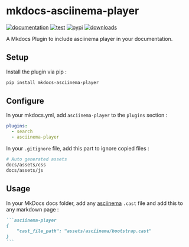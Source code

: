 # mkdocs-asciinema-player

[![documentation](https://img.shields.io/badge/docs-mkdocs--asciinema--player-blue.svg?style=flat)](https://pa-decarvalho.github.io/mkdocs-asciinema-player/)
[![test](https://github.com/pa-decarvalho/mkdocs-asciinema-player/workflows/test/badge.svg)](https://github.com/pa-decarvalho/mkdocs-asciinema-player/actions)
[![pypi](https://img.shields.io/pypi/v/mkdocs-asciinema-player.svg)](https://pypi.org/project/mkdocs-asciinema-player/)
[![downloads](https://img.shields.io/pypi/dm/mkdocs-asciinema-player.svg)](https://pypi.org/project/mkdocs-asciinema-player/)

A Mkdocs Plugin to include asciinema player in your documentation.

## Setup

Install the plugin via pip :

```sh
pip install mkdocs-asciinema-player
```

## Configure

In your mkdocs.yml, add `asciinema-player` to the `plugins` section :

```yaml
plugins:
  - search
  - asciinema-player
```

In your `.gitignore` file, add this part to ignore copied files :

```sh
# Auto generated assets
docs/assets/css
docs/assets/js
```

## Usage

In your MkDocs docs folder, add any [asciinema](https://asciinema.org/) `.cast` file and add this to any markdown page :

````markdown
```asciinema-player
{
    "cast_file_path": "assets/asciinema/bootstrap.cast"
}
```
````
